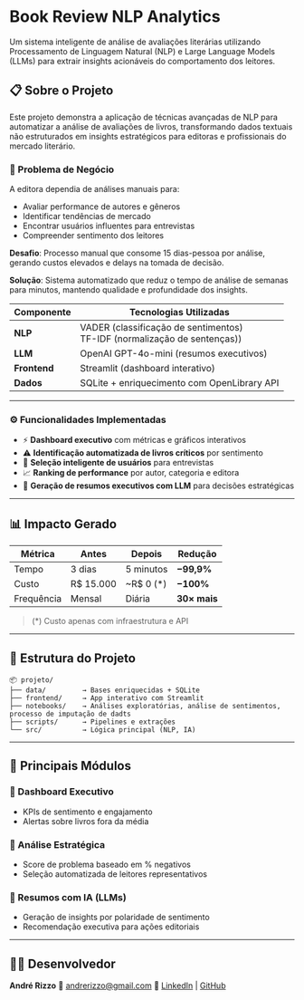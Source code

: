 # Book Review NLP Analytics

Um sistema inteligente de análise de avaliações literárias utilizando Processamento de Linguagem Natural (NLP) e Large Language Models (LLMs) para extrair insights acionáveis do comportamento dos leitores.

## 📋 Sobre o Projeto

Este projeto demonstra a aplicação de técnicas avançadas de NLP para automatizar a análise de avaliações de livros, transformando dados textuais não estruturados em insights estratégicos para editoras e profissionais do mercado literário.

### 🎯 Problema de Negócio

A editora dependia de análises manuais para:
- Avaliar performance de autores e gêneros
- Identificar tendências de mercado
- Encontrar usuários influentes para entrevistas
- Compreender sentimento dos leitores

**Desafio**: Processo manual que consome 15 dias-pessoa por análise, gerando custos elevados e delays na tomada de decisão.

**Solução**: Sistema automatizado que reduz o tempo de análise de semanas para minutos, mantendo qualidade e profundidade dos insights.

| Componente         | Tecnologias Utilizadas                                                             |
| ------------------ | ---------------------------------------------------------------------------------- |
| **NLP**      | VADER (classificação de sentimentos)<br />TF-IDF (normalização de sentenças)) |
| **LLM**      | OpenAI GPT-4o-mini (resumos executivos)                                            |
| **Frontend** | Streamlit (dashboard interativo)                                                   |
| **Dados**    | SQLite + enriquecimento com OpenLibrary API                                        |

---

### ⚙️ Funcionalidades Implementadas

- ⚡ **Dashboard executivo** com métricas e gráficos interativos
- ⚠️ **Identificação automatizada de livros críticos** por sentimento
- 👥 **Seleção inteligente de usuários** para entrevistas
- 📈 **Ranking de performance** por autor, categoria e editora
- 🤖 **Geração de resumos executivos com LLM** para decisões estratégicas

---

## 📊 Impacto Gerado

| Métrica    | Antes                     | Depois           | Redução           |
| ----------- | ------------------------- | ---------------- | ------------------- |
| Tempo       | 3 dias                    | 5 minutos        | **−99,9%**   |
| Custo       | R$ 15.000   | ~R$ 0 (*) | **−100%** |                     |
| Frequência | Mensal                    | Diária          | **30× mais** |

> (*) Custo apenas com infraestrutura e API

---

## 📁 Estrutura do Projeto

```
📦 projeto/
├── data/         → Bases enriquecidas + SQLite
├── frontend/     → App interativo com Streamlit
├── notebooks/    → Análises exploratórias, análise de sentimentos, processo de imputação de dadts
├── scripts/      → Pipelines e extrações
└── src/          → Lógica principal (NLP, IA)
```

---

## 💼 Principais Módulos

### 🎯 Dashboard Executivo

- KPIs de sentimento e engajamento
- Alertas sobre livros fora da média

### 🧠 Análise Estratégica

- Score de problema baseado em % negativos
- Seleção automatizada de leitores representativos

### 🤖 Resumos com IA (LLMs)

- Geração de insights por polaridade de sentimento
- Recomendação executiva para ações editoriais

---

## 👨‍💻 Desenvolvedor

**André Rizzo**
📧 andrerizzo@gmail.com
🔗 [LinkedIn](https://linkedin.com/in/andrerizzo) | [GitHub](https://github.com/andrerizzo)

